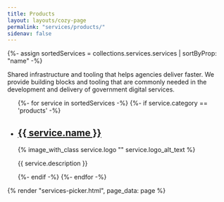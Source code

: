 ```yaml
---
title: Products
layout: layouts/cozy-page
permalink: "services/products/"
sidenav: false
---
```


{%- assign sortedServices = collections.services.services | sortByProp: "name" -%}
<div class="grid-row padding-bottom-4">
  <p>
    <span class="text-bold">Shared infrastructure and tooling that helps agencies deliver faster.</span>
We provide building blocks and tooling that are commonly needed in the development and delivery of government digital services.
  </p>
  <ul class="usa-card-group">
{%- for service in sortedServices -%}
{%- if service.category == 'products' -%}
    <li class="service usa-card tablet:grid-col-4">
      <div class="usa-card__container text-center display-flex">
        <div class="usa-card__header">
          <h2 class="usa-card__heading"><a href="{{ service.link}}">{{ service.name }}</a></h2>
        </div>
        <div class="usa-card__media usa-card__media--inset flex-align-self-center">
          <div class="usa-card__img tts-service-logo">
            {% image_with_class service.logo "" service.logo_alt_text %}
          </div>
        </div>
        <div class="usa-card__body">
          <p>{{ service.description }}</p>
        </div>
      </div>
    </li>
{%- endif -%}
{%- endfor -%}
  </ul>
</div>

{% render "services-picker.html", page_data: page %}
